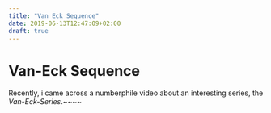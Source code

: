 ```yaml
---
title: "Van Eck Sequence"
date: 2019-06-13T12:47:09+02:00
draft: true
---
```


# Van-Eck Sequence

Recently, i came across a numberphile video about an interesting series, the *Van-Eck-Series*.~~~~
